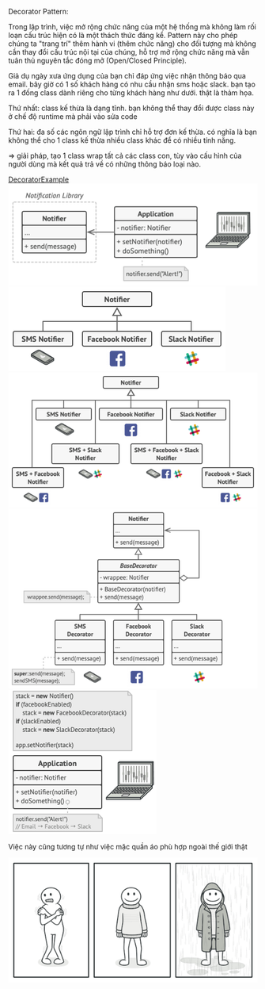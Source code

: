 Decorator Pattern:

Trong lập trình, việc mở rộng chức năng của một hệ thống mà không làm rối loạn cấu trúc hiện có là một thách thức đáng kể. Pattern này cho phép chúng ta "trang trí" thêm hành vi (thêm chức năng) cho đối tượng mà không cần thay đổi cấu trúc nội tại của chúng, hỗ trợ mở rộng chức năng mà vẫn tuân thủ nguyên tắc đóng mở (Open/Closed Principle).

Giả dụ ngày xưa ứng dụng của bạn chỉ đáp ứng việc nhận thông báo qua email. bây giờ có 1 số khách hàng có nhu cầu nhận sms hoặc slack. bạn tạo ra 1 đống class dành riêng cho từng khách hàng như dưới. thật là thảm họa.

Thứ nhất: class kế thừa là dạng tĩnh. bạn không thể thay đổi được class này ở chế độ runtime mà phải vào sửa code

Thứ hai: đa số các ngôn ngữ lập trình chỉ hỗ trợ đơn kế thừa. có nghĩa là bạn không thể cho 1 class kế thừa nhiều class khác để có nhiều tính năng.

=> giải pháp, tạo 1 class wrap tất cả các class con, tùy vào cấu hình của người dùng mà kết quả trả về có những thông báo loại nào.

[DecoratorExample](Decorator.md) ![DecoratorExample](../Img/Decorator1.png) ![DecoratorExample](../Img/Decorator2.png) ![DecoratorExample](../Img/Decorator3.png) ![DecoratorExample](../Img/Decorator4.png) ![DecoratorExample](../Img/Decorator5.png)

Việc này cũng tương tự như việc mặc quần áo phù hợp ngoài thế giới thật

![RealWorld](../Img/Decorator6.png)
